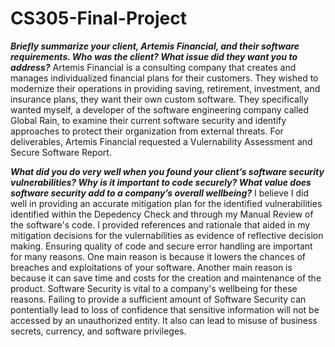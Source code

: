 # CS305-Final-Project

***Briefly summarize your client, Artemis Financial, and their software requirements. Who was the client? What issue did they want you to address?***
Artemis Financial is a consulting company that creates and manages individualized financial plans for their customers. They wished to modernize their operations in providing saving, retirement, investment, and insurance plans, they want their own custom software. They specifically wanted myself, a developer of the software engineering company called Global Rain, to examine their current software security and identify approaches to protect their organization from external threats. For deliverables, Artemis Financial requested a Vulernability Assessment and Secure Software Report.

***What did you do very well when you found your client’s software security vulnerabilities? Why is it important to code securely? What value does software security add to a company’s overall wellbeing?***
I believe I did well in providing an accurate mitigation plan for the identified vulnerabilities identified within the Depedency Check and through my Manual Review of the software's code. I provided references and rationale that aided in my mitigation decisions for the vulernabilities as evidence of reflective decision making. Ensuring quality of code and secure error handling are important for many reasons. One main reason is because it lowers the chances of breaches and exploitations of your software. Another main reason is because it can save time and costs for the creation and maintenance of the product. Software Security is vital to a company's wellbeing for these reasons. Failing to provide a sufficient amount of Software Security can pontentially lead to loss of confidence that sensitive information will not be accessed by an unauthorized entity. It also can lead to misuse of business secrets, currency, and software privileges.   
